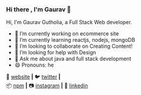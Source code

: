 ### Hi there , I'm Gaurav 👋

Hi, I'm Gaurav Gutholia, a Full Stack Web developer.

- 🔭 I’m currently working on ecommerce  site
- 🌱 I’m currently learning reactjs, nodejs, mongoDB
- 👯 I’m looking to collaborate on Creating Content!
- 🤔 I’m looking for help with Design
- 💬 Ask me about java and full stack development
- 😄 Pronouns: he

🏡 [website][website] **|** 
🐦 [twitter][twitter] **|**  
📦 [npm][npm] **|** 
📷 [instagram][instagram] **|** 
👔 [linkedin][linkedin]

[website]: https://gauravgutholia.com
[twitter]: https://twitter.com/gauravgutholia
[instagram]: https://instagram.com/bradgarropy
[instagram]: https://www.instagram.com/code_me_coder/y
[linkedin]: https://www.linkedin.com/in/gaurav-gutholia-25615a1a1/
[npm]: https://npmjs.com/~gauravgutholia
